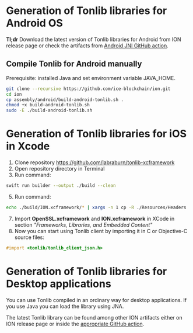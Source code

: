 # Generation of Tonlib libraries for Android OS
**Tl;dr** Download the latest version of Tonlib libraries for Android from ION release page or check the artifacts from [Android JNI GitHub action](https://github.com/ice-blockchain/ion/actions/workflows/tonlib-android-jni.yml).

## Compile Tonlib for Android manually 
Prerequisite: installed Java and set environment variable JAVA_HOME. 
```bash
git clone --recursive https://github.com/ice-blockchain/ion.git
cd ion
cp assembly/android/build-android-tonlib.sh .
chmod +x build-android-tonlib.sh
sudo -E ./build-android-tonlib.sh
```
# Generation of Tonlib libraries for iOS in Xcode

1. Clone repository https://github.com/labraburn/tonlib-xcframework
2. Open repository directory in Terminal
3. Run command:
```bash
swift run builder --output ./build --clean
```
5. Run command:
```bash
echo ./build/ION.xcframework/* | xargs -n 1 cp -R ./Resources/Headers
````
7. Import **OpenSSL.xcframework** and **ION.xcframework** in XCode in section _"Frameworks, Libraries, and Embedded Content"_
8. Now you can start using Tonlib client by importing it in C or Objective-C source files:
```objective-c
#import <tonlib/tonlib_client_json.h>
```

# Generation of Tonlib libraries for Desktop applications
You can use Tonlib compiled in an ordinary way for desktop applications. If you use Java you can load the library using JNA.

The latest Tonlib library can be found among other ION artifacts either on ION release page or inside the [appropriate GitHub action](https://github.com/ice-blockchain/ion/actions/).